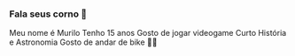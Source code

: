 ### Fala seus corno 👋
Meu nome é Murilo
Tenho 15 anos
Gosto de jogar videogame
Curto História e Astronomia
Gosto de andar de bike 
🤙💀
